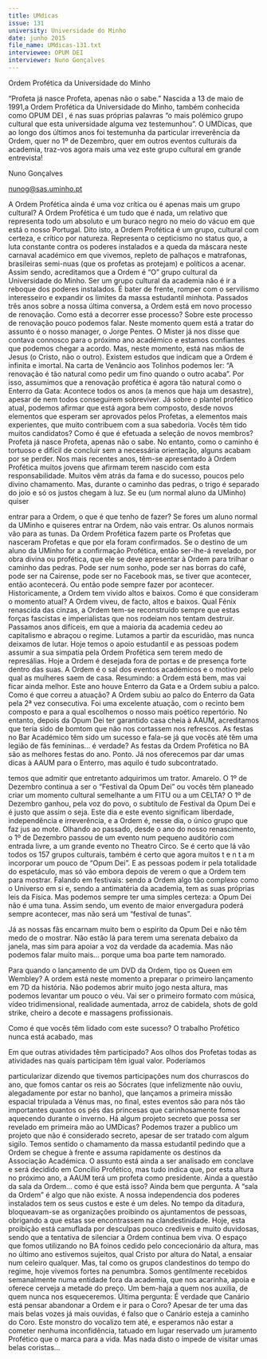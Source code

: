 ```yaml
---
title: UMdicas
issue: 131
university: Universidade do Minho
date: junho 2015
file_name: UMdicas-131.txt
interviewee: OPUM DEI
interviewer: Nuno Gonçalves
---
```


Ordem Profética da Universidade do Minho

“Profeta já nasce Profeta, apenas não o sabe.”
Nascida a 13 de maio de 1991,a Ordem Profética
da Universidade do Minho, também conhecida
como 
OPUM DEI
, é nas suas próprias palavras “o
mais polémico grupo cultural que esta universidade
alguma vez testemunhou”. O UMDicas, que ao
longo dos últimos anos foi testemunha da particular
irreverência da Ordem, quer no 1º de Dezembro,
quer em outros eventos culturais da academia,
traz-vos agora mais uma vez este grupo cultural em
grande entrevista!

Nuno Gonçalves

nunog@sas.uminho.pt

A Ordem Profética ainda é uma voz crítica ou
é apenas mais um grupo cultural?
A Ordem Profética é um tudo que é nada, um relativo
que representa todo um absoluto e um buraco negro
no meio do vácuo em que está o nosso Portugal.
Dito isto, a Ordem Profética é um grupo, cultural
com certeza, e crítico por natureza. Representa o
cepticismo no status quo, a luta constante contra
os poderes instalados e a queda da máscara neste
carnaval académico em que vivemos, repleto de
palhaços e matrafonas, brasileiras semi-nuas (que
os profetas as protejam) e políticos a acenar.
Assim sendo, acreditamos que a Ordem é “O”
grupo cultural da Universidade do Minho. Ser um
grupo cultural da academia não é ir a reboque dos
poderes instalados. É bater de frente, romper com
o servilismo interesseiro e expandir os limites da
massa estudantil minhota.
Passados três anos sobre a nossa última
conversa, a Ordem está em novo processo
de renovação. Como está a decorrer esse
processo?
Sobre este processo de renovação pouco podemos
falar. Neste momento quem está a tratar do assunto
é o nosso manager, o Jorge Pentes. O Mister já nos
disse que contava connosco para o próximo ano
académico e estamos confiantes que podemos
chegar a acordo. Mas, neste momento, está nas
mãos de Jesus (o Cristo, não o outro).
Existem estudos que indicam que a Ordem é
infinita e imortal. Na carta de Venâncio aos Tolinhos
podemos ler: “A renovação é tão natural como
pedir um fino quando o outro acaba”. Por isso,
assumimos que a renovação profética é agora tão
natural como o Enterro da Gata: Acontece todos
os anos (a menos que haja um desastre), apesar
de nem todos conseguirem sobreviver. Já sobre o
plantel profético atual, podemos afirmar que está
agora bem composto, desde novos elementos que
esperam ser aprovados pelos Profetas, a elementos
mais experientes, que muito contribuem com a sua
sabedoria.
Vocês têm tido muitos candidatos? Como é
que é efetuada a seleção de novos membros?
Profeta já nasce Profeta, apenas não o sabe. No
entanto, como o caminho é tortuoso e difícil de
concluir sem a necessária orientação, alguns
acabam por se perder. Nos mais recentes anos,
têm-se apresentado à Ordem Profética muitos
jovens que afirmam terem nascido com esta
responsabilidade. Muitos vêm atrás da fama e do
sucesso, poucos pelo divino chamamento. Mas,
durante o caminho das pedras, o trigo é separado
do joio e só os justos chegam à luz.
Se eu (um normal aluno da UMinho) quiser

entrar para a Ordem, o que é que tenho de
fazer?
Se fores um aluno normal da UMinho e quiseres
entrar na Ordem, não vais entrar. Os alunos
normais vão para as tunas. Da Ordem Profética
fazem parte os Profetas que nasceram Profetas e
que por ela foram confirmados. Se o destino de um
aluno da UMinho for a confirmação Profética, então
ser-lhe-á revelado, por obra divina ou profética,
que ele se deve apresentar à Ordem para trilhar o
caminho das pedras. Pode ser num sonho, pode
ser nas borras do café, pode ser na Cairense,
pode ser no Facebook mas, se tiver que acontecer,
então acontecerá. Ou então pode sempre fazer por
acontecer.
Historicamente, a Ordem tem vivido altos e
baixos. Como é que consideram o momento
atual?
A Ordem viveu, de facto, altos e baixos. Qual Fénix
renascida das cinzas, a Ordem tem-se reconstruído
sempre que estas forças fascistas e imperialistas
que nos rodeiam nos tentam destruir. Passamos
anos difíceis, em que a maioria da academia cedeu
ao capitalismo e abraçou o regime. Lutamos a
partir da escuridão, mas nunca deixamos de lutar.
Hoje temos o apoio estudantil e as pessoas podem
assumir a sua simpatia pela Ordem Profética
sem terem medo de represálias. Hoje a Ordem é
desejada fora de portas e de presença forte dentro
das suas. A Ordem é o sal dos eventos académicos
e o motivo pelo qual as mulheres saem de casa.
Resumindo: a Ordem está bem, mas vai ficar ainda
melhor.
Este
ano
houve Enterro
da Gata e a
Ordem subiu a
palco. Como é
que correu a
atuação?
A Ordem subiu ao
palco do Enterro
da Gata pela 2ª
vez consecutiva.
Foi uma excelente
atuação, com o recinto bem composto e para a
qual escolhemos o nosso mais poético repertório.
No entanto, depois da Opum Dei ter garantido casa
cheia à AAUM, acreditamos que teria sido de bomtom que não nos cortassem nos refrescos.
As festas no Bar Académico têm sido um
sucesso e fala-se já que vocês até têm uma
legião de fãs femininas… é verdade?
As festas da Ordem Profética no BA são as melhores
festas do ano. Ponto. Já nos oferecemos par dar
umas dicas à AAUM para o Enterro, mas aquilo é
tudo subcontratado.

temos que admitir que entretanto adquirimos um
trator. Amarelo.
O 1º de Dezembro continua a ser o “Festival
da Opum Dei” ou vocês têm planeado criar
um momento cultural semelhante a um FITU
ou a um CELTA?
O 1º de Dezembro ganhou, pela voz do povo, o
subtítulo de Festival da Opum Dei e é justo que assim
o seja. Este dia e este evento significam liberdade,
independência e irreverência, e a Ordem é, nesse
dia, o único grupo que faz jus ao mote. Olhando ao
passado, desde o ano do nosso renascimento, o 1º
de Dezembro passou de um evento num pequeno
auditório com entrada livre, a um grande evento no
Theatro Circo.
Se é certo que
lá vão todos
os 157 grupos
culturais,
também
é
certo
que
agora muitos
t e n t a m
incorporar
um pouco de
“Opum Dei”.
E as pessoas
podem ir pela
totalidade do
espetáculo, mas só vão embora depois de verem o
que a Ordem tem para mostrar.
Falando em festivais: sendo a Ordem algo tão
complexo como o Universo em si e, sendo a antimatéria da academia, tem as suas próprias leis
da Física. Mas podemos sempre ter uma simples
certeza: a Opum Dei não é uma tuna. Assim sendo,
um evento de maior envergadura poderá sempre
acontecer, mas não será um “festival de tunas”.

Já as nossas fãs encarnam muito bem o espirito da
Opum Dei e não têm medo de o mostrar. Não estão
lá para terem uma serenata debaixo da janela, mas
sim para apoiar a voz da verdade da academia. Mas
não podemos falar muito mais… porque uma boa
parte tem namorado.

Para quando o lançamento de um DVD da
Ordem, tipo os Queen em Wembley?
A ordem está neste momento a preparar o primeiro
lançamento em 7D da história. Não podemos abrir
muito jogo nesta altura, mas podemos levantar
um pouco o véu. Vai ser o primeiro formato com
música, vídeo tridimensional, realidade aumentada,
arroz de cabidela, shots de gold strike, cheiro a
decote e massagens profissionais.

Como é que vocês têm lidado com este
sucesso?
O trabalho Profético nunca está acabado, mas

Em que outras atividades têm participado?
Aos olhos dos Profetas todas as atividades nas
quais participam têm igual valor. Poderíamos

particularizar dizendo que tivemos participações
num dos churrascos do ano, que fomos cantar
os reis ao Sócrates (que infelizmente não ouviu,
alegadamente por estar no banho), que lançamos
a primeira missão espacial tripulada a Vénus mas,
no final, estes eventos são para nós tão importantes
quantos os pés das princesas que carinhosamente
fomos aquecendo durante o inverno.
Há algum projeto secreto que possa ser
revelado em primeira mão ao UMDicas?
Podemos trazer a publico um projeto que não é
considerado secreto, apesar de ser tratado com
algum sigilo. Temos sentido o chamamento da
massa estudantil pedindo que a Ordem se chegue
à frente e assuma rapidamente os destinos da
Associação Académica. O assunto está ainda a ser
analisado em conclave e será decidido em Concílio
Profético, mas tudo indica que, por esta altura
no próximo ano, a AAUM terá um profeta como
presidente.
Ainda a questão da sala da Ordem… como é
que está isso?
Ainda bem que pergunta. A “sala da Ordem” é algo
que não existe. A nossa independencia dos poderes
instalados tem os seus custos e este é um deles. No
tempo da ditadura, bloqueavam-se as organizações
proibindo os ajuntamentos de pessoas, obrigando
a que estas sse encontrassem na clandestinidade.
Hoje, esta proibição está camuflada por desculpas
pouco crediveis e muito duvidosas, sendo que
a tentativa de silenciar a Ordem continua bem
viva. O espaço que fomos utilizando no BA foinos cedido pelo concecionário da altura, mas no
último ano estivemos sujeitos, qual Cristo por
altura do Natal, a ensaiar num celeiro qualquer.
Mas, tal como os grupos clandestinos do tempo
do regime, hoje vivemos fortes na penumbra.
Somos gentilmente recebidos semanalmente numa
entidade fora da academia, que nos acarinha,
apoia e oferece cerveja a metade do preço. Um
bem-haja a quem nos auxilia, de quem nunca nos
esqueceremos.
Última pergunta: É verdade que Canário está
pensar abandonar a Ordem e ir para o Coro?
Apesar de ter uma das mais belas vozes já mais
ouvidas, é falso que o Canário esteja a caminho do
Coro. Este monstro do vocalizo tem até, e esperamos
não estar a cometer nenhuma inconfidência,
tatuado em lugar reservado um juramento Profético
que o marca para a vida. Mas nada disto o impede
de visitar umas belas coristas...

